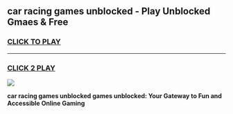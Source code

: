 
## car racing games unblocked - Play Unblocked Gmaes & Free
<h3>
<a href="https://premium.freeplayer.one?title=car_racing_games_unblocked&ref=20F">CLICK TO PLAY</a></h3>
<hr>

<h3>
<a href="https://premium.freeplayer.one?title=car_racing_games_unblocked&ref=20F">CLICK 2 PLAY</a>
  
</h3>

<a href="https://premium.freeplayer.one?title=car_racing_games_unblocked&ref=20F/"><img src="https://clearcache.store/games.png"></a>


**car racing games unblocked games unblocked: Your Gateway to Fun and Accessible Online Gaming**
